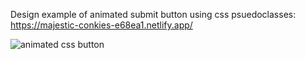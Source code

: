 Design example of animated submit button using css psuedoclasses:
https://majestic-conkies-e68ea1.netlify.app/

![animated css button](https://user-images.githubusercontent.com/33362332/189763514-1a19ecbe-6c08-41d9-81c3-09855eb9ad26.png)
